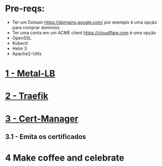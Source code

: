 # Pre-reqs:
 - Ter um Domain 
   https://domains.google.com/ por exemplo é uma opção para comprar domínios
 - Ter uma conta em um ACME client
   https://cloudflare.com é uma opção
 - OpenSSL
 - Kubectl
 - Helm 3
 - Apache2-Utils 
 
# [1 - Metal-LB](https://github.com/Jubagcastro/MetalLB-Traefik-CertManager/tree/master/1%20-metal-lb)
# [2 - Traefik](https://github.com/Jubagcastro/MetalLB-Traefik-CertManager/tree/master/2%20-%20traefik)
# [3 - Cert-Manager](https://github.com/Jubagcastro/MetalLB-Traefik-CertManager/tree/master/3%20-%20certmanager)
   ## 3.1 - Emita os certificados
# 4 Make coffee and celebrate